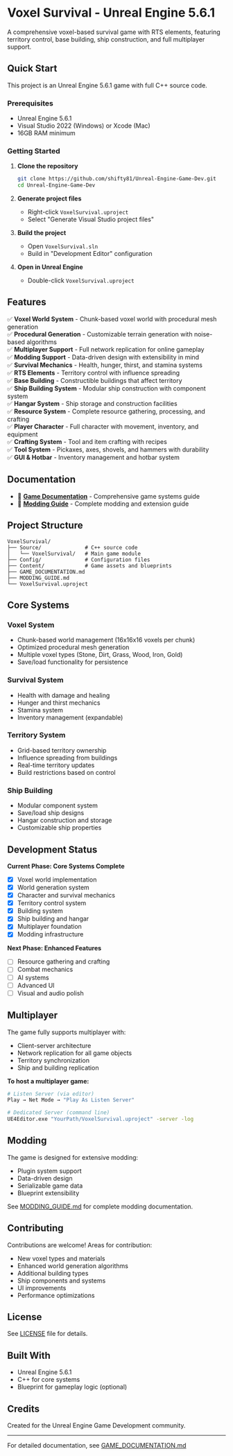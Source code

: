 # Voxel Survival - Unreal Engine 5.6.1

A comprehensive voxel-based survival game with RTS elements, featuring territory control, base building, ship construction, and full multiplayer support.

## Quick Start

This project is an Unreal Engine 5.6.1 game with full C++ source code.

### Prerequisites
- Unreal Engine 5.6.1
- Visual Studio 2022 (Windows) or Xcode (Mac)
- 16GB RAM minimum

### Getting Started

1. **Clone the repository**
   ```bash
   git clone https://github.com/shifty81/Unreal-Engine-Game-Dev.git
   cd Unreal-Engine-Game-Dev
   ```

2. **Generate project files**
   - Right-click `VoxelSurvival.uproject`
   - Select "Generate Visual Studio project files"

3. **Build the project**
   - Open `VoxelSurvival.sln`
   - Build in "Development Editor" configuration

4. **Open in Unreal Engine**
   - Double-click `VoxelSurvival.uproject`

## Features

✅ **Voxel World System** - Chunk-based voxel world with procedural mesh generation  
✅ **Procedural Generation** - Customizable terrain generation with noise-based algorithms  
✅ **Multiplayer Support** - Full network replication for online gameplay  
✅ **Modding Support** - Data-driven design with extensibility in mind  
✅ **Survival Mechanics** - Health, hunger, thirst, and stamina systems  
✅ **RTS Elements** - Territory control with influence spreading  
✅ **Base Building** - Constructible buildings that affect territory  
✅ **Ship Building System** - Modular ship construction with component system  
✅ **Hangar System** - Ship storage and construction facilities  
✅ **Resource System** - Complete resource gathering, processing, and crafting  
✅ **Player Character** - Full character with movement, inventory, and equipment  
✅ **Crafting System** - Tool and item crafting with recipes  
✅ **Tool System** - Pickaxes, axes, shovels, and hammers with durability  
✅ **GUI & Hotbar** - Inventory management and hotbar system  

## Documentation

- 📖 [**Game Documentation**](GAME_DOCUMENTATION.md) - Comprehensive game systems guide
- 🔧 [**Modding Guide**](MODDING_GUIDE.md) - Complete modding and extension guide

## Project Structure

```
VoxelSurvival/
├── Source/              # C++ source code
│   └── VoxelSurvival/   # Main game module
├── Config/              # Configuration files
├── Content/             # Game assets and blueprints
├── GAME_DOCUMENTATION.md
├── MODDING_GUIDE.md
└── VoxelSurvival.uproject
```

## Core Systems

### Voxel System
- Chunk-based world management (16x16x16 voxels per chunk)
- Optimized procedural mesh generation
- Multiple voxel types (Stone, Dirt, Grass, Wood, Iron, Gold)
- Save/load functionality for persistence

### Survival System
- Health with damage and healing
- Hunger and thirst mechanics
- Stamina system
- Inventory management (expandable)

### Territory System
- Grid-based territory ownership
- Influence spreading from buildings
- Real-time territory updates
- Build restrictions based on control

### Ship Building
- Modular component system
- Save/load ship designs
- Hangar construction and storage
- Customizable ship properties

## Development Status

**Current Phase: Core Systems Complete**

- [x] Voxel world implementation
- [x] World generation system
- [x] Character and survival mechanics
- [x] Territory control system
- [x] Building system
- [x] Ship building and hangar
- [x] Multiplayer foundation
- [x] Modding infrastructure

**Next Phase: Enhanced Features**
- [ ] Resource gathering and crafting
- [ ] Combat mechanics
- [ ] AI systems
- [ ] Advanced UI
- [ ] Visual and audio polish

## Multiplayer

The game fully supports multiplayer with:
- Client-server architecture
- Network replication for all game objects
- Territory synchronization
- Ship and building replication

**To host a multiplayer game:**
```bash
# Listen Server (via editor)
Play → Net Mode → "Play As Listen Server"

# Dedicated Server (command line)
UE4Editor.exe "YourPath/VoxelSurvival.uproject" -server -log
```

## Modding

The game is designed for extensive modding:
- Plugin system support
- Data-driven design
- Serializable game data
- Blueprint extensibility

See [MODDING_GUIDE.md](MODDING_GUIDE.md) for complete modding documentation.

## Contributing

Contributions are welcome! Areas for contribution:
- New voxel types and materials
- Enhanced world generation algorithms
- Additional building types
- Ship components and systems
- UI improvements
- Performance optimizations

## License

See [LICENSE](LICENSE) file for details.

## Built With

- Unreal Engine 5.6.1
- C++ for core systems
- Blueprint for gameplay logic (optional)

## Credits

Created for the Unreal Engine Game Development community.

---

For detailed documentation, see [GAME_DOCUMENTATION.md](GAME_DOCUMENTATION.md)
